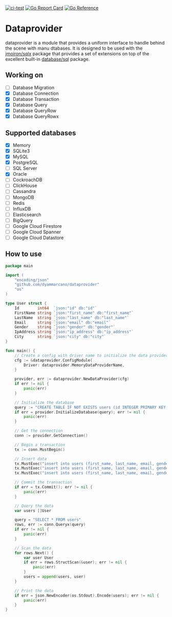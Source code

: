 [![ci-test](https://github.com/dyammarcano/dataprovider/actions/workflows/ci.yml/badge.svg)](https://github.com/dyammarcano/dataprovider/actions/workflows/ci.yml)
[![Go Report Card](https://goreportcard.com/badge/github.com/dyammarcano/dataprovider)](https://goreportcard.com/report/github.com/dyammarcano/dataprovider)
[![Go Reference](https://pkg.go.dev/badge/github.com/dyammarcano/dataprovider.svg)](https://pkg.go.dev/github.com/dyammarcano/dataprovider)

# Dataprovider

dataprovider is a module that provides a uniform interface to handle behind the scene with manu dtabases. It is designed
to be used with the [jmoiron/sqlx](https://github.com/jmoiron/sqlx) package that provides a set of extensions on top of
the excellent built-in [database/sql](https://pkg.go.dev/database/sql) package.

## Working on

- [ ] Database Migration
- [x] Database Connection
- [x] Database Transaction
- [x] Database Query
- [x] Database QueryRow
- [x] Database QueryRowx

## Supported databases

- [x] Memory
- [x] SQLite3
- [x] MySQL
- [x] PostgreSQL
- [ ] SQL Server
- [x] Oracle
- [ ] CockroachDB
- [ ] ClickHouse
- [ ] Cassandra
- [ ] MongoDB
- [ ] Redis
- [ ] InfluxDB
- [ ] Elasticsearch
- [ ] BigQuery
- [ ] Google Cloud Firestore
- [ ] Google Cloud Spanner
- [ ] Google Cloud Datastore

## How to use

```go
package main

import (
	"encoding/json"
	"github.com/dyammarcano/dataprovider"
	"os"
)

type User struct {
	Id        int64  `json:"id" db:"id"`
	FirstName string `json:"first_name" db:"first_name"`
	LastName  string `json:"last_name" db:"last_name"`
	Email     string `json:"email" db:"email"`
	Gender    string `json:"gender" db:"gender"`
	IpAddress string `json:"ip_address" db:"ip_address"`
	City      string `json:"city" db:"city"`
}

func main() {
	// Create a config with driver name to initialize the data provider
	cfg := &dataprovider.ConfigModule{
		Driver: dataprovider.MemoryDataProviderName,
	}

	provider, err := dataprovider.NewDataProvider(cfg)
	if err != nil {
		panic(err)
	}

	// Initialize the database
	query := "CREATE TABLE IF NOT EXISTS users (id INTEGER PRIMARY KEY AUTOINCREMENT, first_name TEXT, last_name TEXT, email TEXT, gender TEXT, ip_address TEXT, city TEXT);"
	if err = provider.InitializeDatabase(query); err != nil {
		panic(err)
	}

	// Get the connection
	conn := provider.GetConnection()

	// Begin a transaction
	tx := conn.MustBegin()

	// Insert data
	tx.MustExec("insert into users (first_name, last_name, email, gender, ip_address, city) values ('Marcus', 'Bengefield', 'mbengefield0@vistaprint.com', 'Male', '83.121.11.105', 'Miura');")
	tx.MustExec("insert into users (first_name, last_name, email, gender, ip_address, city) values ('Brandise', 'Mateuszczyk', 'bmateuszczyk1@vistaprint.com', 'Female', '131.187.209.233', 'Dalududalu');")
	tx.MustExec("insert into users (first_name, last_name, email, gender, ip_address, city) values ('Ray', 'Ginnaly', 'rginnaly2@merriam-webster.com', 'Male', '76.71.94.89', 'Al Baqāliţah');")

	// Commit the transaction
	if err = tx.Commit(); err != nil {
		panic(err)
	}

	// Query the data
	var users []User

	query = "SELECT * FROM users"
	rows, err := conn.Queryx(query)
	if err != nil {
		panic(err)
	}

	// Scan the data
	for rows.Next() {
		var user User
		if err = rows.StructScan(&user); err != nil {
			panic(err)
		}
		users = append(users, user)
	}

	// Print the data
	if err = json.NewEncoder(os.Stdout).Encode(users); err != nil {
		panic(err)
	}
}
```